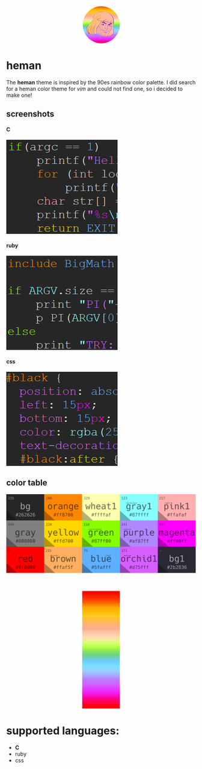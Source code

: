 <p align="center"><img src="screenshots/hemanLogo2.png"></p>
  
# heman

The **heman** theme is inspired by
the 90es rainbow color palette.
I did search for a heman color theme
for _vim_ and could not find one, so i decided to make one!


## screenshots

#### C
[<img src="screenshots/screen1small.png">](https://raw.githubusercontent.com/rstdnull/heman/master/screenshots/screen1big.png)

#### ruby
[<img src="screenshots/screen2small.png">](https://raw.githubusercontent.com/rstdnull/heman/master/screenshots/screen2big.png)

#### css
[<img src="screenshots/screen3small.png">](https://raw.githubusercontent.com/rstdnull/heman/master/screenshots/screen3big.png)

## color table
<p align="center"><img src="screenshots/colors.png"></p>
<br>
<p align="center"><img src="screenshots/colorsHeman.png"></p>

# supported languages:
+ **C**
+ ruby
+ css
